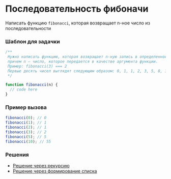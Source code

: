 # Последовательность фибоначи

Написать функцию `fibonacci`, которая возвращает n-ное число из последовательности

### Шаблон для задачки

```js
/**
 Нужно написать функцию, которая возвращает n-ную запись в определенной последовательности,
 причем n — число, которое передается в качестве аргумента функции.
 Пример: fibonacci(3) === 2
 Первые десять чисел выглядят следующим образом: 0, 1, 1, 2, 3, 5, 8, 13, 21, 34.
 */

function fibonacci(n) {
  // code here
}
```

### Пример вызова

```js
fibonacci(0); // 0
fibonacci(1); // 1
fibonacci(2); // 1
fibonacci(3); // 2
fibonacci(5); // 5
fibonacci(10); // 55
```

### Решения

- [Решение через рекурсию](fibonacci.first.ts)
- [Решение через формирование списка](fibonacci.second.ts)

